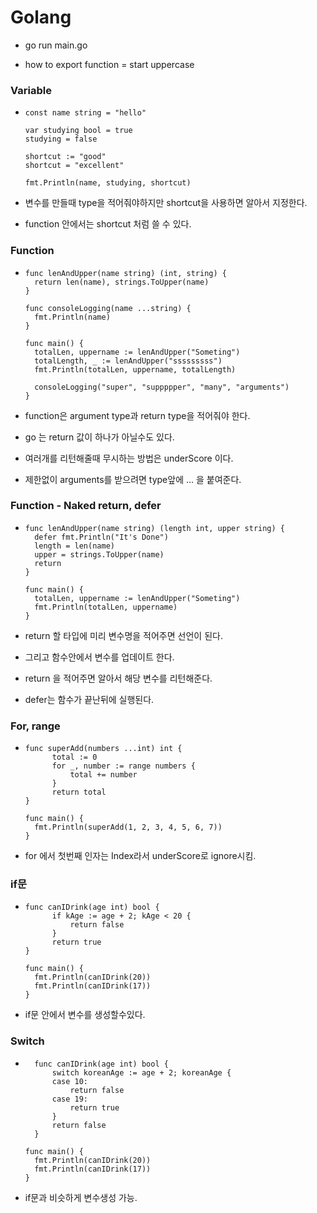 # Golang

- go run main.go

- how to export function = start uppercase

### Variable

- ```
  const name string = "hello"

  var studying bool = true
  studying = false

  shortcut := "good"
  shortcut = "excellent"

  fmt.Println(name, studying, shortcut)
  ```

- 변수를 만들때 type을 적어줘야하지만 shortcut을 사용하면 알아서 지정한다.
- function 안에서는 shortcut 처럼 쓸 수 있다.

### Function

- ```
  func lenAndUpper(name string) (int, string) {
    return len(name), strings.ToUpper(name)
  }

  func consoleLogging(name ...string) {
  	fmt.Println(name)
  }

  func main() {
  	totalLen, uppername := lenAndUpper("Someting")
  	totalLength, _ := lenAndUpper("sssssssss")
  	fmt.Println(totalLen, uppername, totalLength)

  	consoleLogging("super", "suppppper", "many", "arguments")
  }
  ```

- function은 argument type과 return type을 적어줘야 한다.
- go 는 return 값이 하나가 아닐수도 있다.
- 여러개를 리턴해줄때 무시하는 방법은 underScore 이다.
- 제한없이 arguments를 받으려면 type앞에 ... 을 붙여준다.

### Function - Naked return, defer

- ```
  func lenAndUpper(name string) (length int, upper string) {
    defer fmt.Println("It's Done")
  	length = len(name)
  	upper = strings.ToUpper(name)
  	return
  }

  func main() {
  	totalLen, uppername := lenAndUpper("Someting")
  	fmt.Println(totalLen, uppername)
  }
  ```

- return 할 타입에 미리 변수명을 적어주면 선언이 된다.
- 그리고 함수안에서 변수를 업데이트 한다.
- return 을 적어주면 알아서 해당 변수를 리턴해준다.
- defer는 함수가 끝난뒤에 실행된다.

### For, range

- ```
  func superAdd(numbers ...int) int {
    	total := 0
    	for _, number := range numbers {
    		total += number
    	}
    	return total
  }

  func main() {
  	fmt.Println(superAdd(1, 2, 3, 4, 5, 6, 7))
  }
  ```

- for 에서 첫번째 인자는 Index라서 underScore로 ignore시킴.

### if문

- ```
  func canIDrink(age int) bool {
    	if kAge := age + 2; kAge < 20 {
    		return false
    	}
    	return true
  }

  func main() {
  	fmt.Println(canIDrink(20))
  	fmt.Println(canIDrink(17))
  }
  ```

- if문 안에서 변수를 생성할수있다.

### Switch

- ```
    func canIDrink(age int) bool {
      	switch koreanAge := age + 2; koreanAge {
      	case 10:
      		return false
      	case 19:
      		return true
      	}
      	return false
    }

  func main() {
  	fmt.Println(canIDrink(20))
  	fmt.Println(canIDrink(17))
  }
  ```

- if문과 비슷하게 변수생성 가능.
